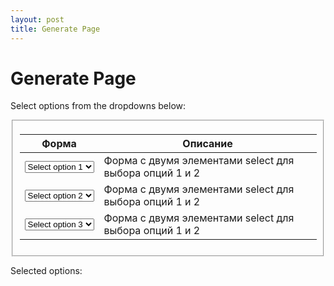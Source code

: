 ```yaml
---
layout: post
title: Generate Page
---
```


# Generate Page

Select options from the dropdowns below:
<form>
  <fieldset>
    
| Форма | Описание |
| --- | --- |
| <select name="option1"><option value="">Select option 1</option><option value="Value 1">Value 1</option><option value="Value 2">Value 2</option><option value="Value 3">Value 3</option></select> | Форма с двумя элементами select для выбора опций 1 и 2 |
| <select name="option2"><option value="">Select option 2</option><option value="Value 4">Value 4</option><option value="Value 5">Value 5</option><option value="Value 6">Value 6</option></select> | Форма с двумя элементами select для выбора опций 1 и 2 |
| <select name="option3"><option value="">Select option 3</option><option value="Value 7">Value 7</option><option value="Value 8">Value 8</option><option value="Value 9">Value 9</option></select> | Форма с двумя элементами select для выбора опций 1 и 2 |


  </fieldset>
</form>




Selected options: <span id="selected-options"></span>

<script>
  // Get the select elements
  const option1 = document.querySelector('select[name="option1"]');
  const option2 = document.querySelector('select[name="option2"]');
  const option3 = document.querySelector('select[name="option3"]');

  // Get the span element for displaying selected options
  const selectedOptions = document.querySelector('#selected-options');

  // Add event listeners to the select elements
  option1.addEventListener('change', updateSelectedOptions);
  option2.addEventListener('change', updateSelectedOptions);
  option3.addEventListener('change', updateSelectedOptions);

  // Function to update the selected options
  function updateSelectedOptions() {
    // Get the selected values
    const value1 = option1.value;
    const value2 = option2.value;
    const value3 = option3.value;

    // Update the text of the span element with the selected values
    selectedOptions.textContent = `${value1}, ${value2}, ${value3}`;
  }
</script>
